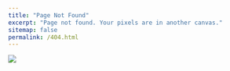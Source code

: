 ```yaml
---
title: "Page Not Found"
excerpt: "Page not found. Your pixels are in another canvas."
sitemap: false
permalink: /404.html
---
```


<img src="C:\Users\최원제\Documents\GitHub\cwhendy.github.io\assets\images\404.jpg">
